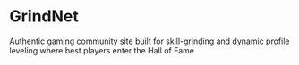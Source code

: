 # GrindNet
Authentic gaming community site built for skill-grinding and dynamic profile leveling where best players enter the Hall of Fame
